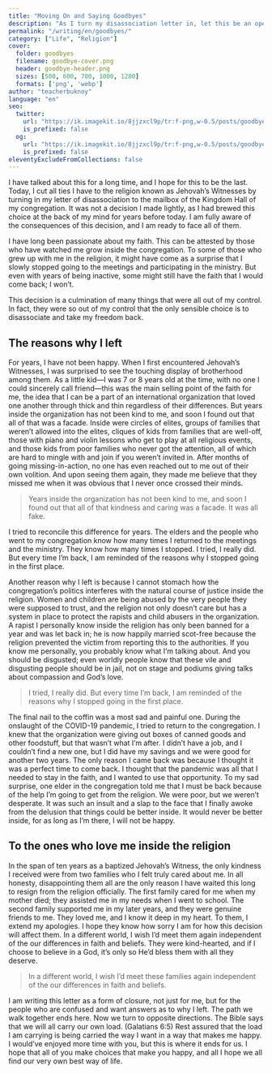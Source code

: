 ```yaml
---
title: "Moving On and Saying Goodbyes"
description: "As I turn my disassociation letter in, let this be an open letter to those I’m leaving inside the religion."
permalink: "/writing/en/goodbyes/"
category: ["Life", "Religion"]
cover:
  folder: goodbyes
  filename: goodbye-cover.png
  header: goodbye-header.png
  sizes: [500, 600, 700, 1000, 1280]
  formats: ['png', 'webp']
author: "teacherbuknoy"
language: "en"
seo:
  twitter:
    url: "https://ik.imagekit.io/8jjzxcl9p/tr:f-png,w-0.5/posts/goodbyes/twitter.png"
    is_prefixed: false
  og:
    url: "https://ik.imagekit.io/8jjzxcl9p/tr:f-png,w-0.5/posts/goodbyes/og.png"
    is_prefixed: false
eleventyExcludeFromCollections: false
---
```


I have talked about this for a long time, and I hope for this to be the last. Today, I cut all ties I have to the religion known as Jehovah’s Witnesses by turning in my letter of disassociation to the mailbox of the Kingdom Hall of my congregation. It was not a decision I made lightly, as I had brewed this choice at the back of my mind for years before today. I am fully aware of the consequences of this decision, and I am ready to face all of them.

I have long been passionate about my faith. This can be attested by those who have watched me grow inside the congregation. To some of those who grew up with me in the religion, it might have come as a surprise that I slowly stopped going to the meetings and participating in the ministry. But even with years of being inactive, some might still have the faith that I would come back; I won’t.


This decision is a culmination of many things that were all out of my control. In fact, they were so out of my control that the only sensible choice is to disassociate and take my freedom back.
## The reasons why I left

<div>

For years, I have not been happy. When I first encountered Jehovah’s Witnesses, I was surprised to see the touching display of brotherhood among them. As a little kid—I was 7 or 8 years old at the time, with no one I could sincerely call friend—this was the main selling point of the faith for me, the idea that I can be a part of an international organization that loved one another through thick and thin regardless of their differences. But years inside the organization has not been kind to me, and soon I found out that all of that was a facade. Inside were circles of elites, groups of families that weren’t allowed into the elites, cliques of kids from families that are well-off, those with piano and violin lessons who get to play at all religious events, and those kids from poor families who never got the attention, all of which are hard to mingle with and join if you weren’t invited in. After months of going missing-in-action, no one has even reached out to me out of their own volition. And upon seeing them again, they made me believe that they missed me when it was obvious that I never once crossed their minds.

<blockquote class="left quotation">
    <p>Years inside the organization has not been kind to me, and soon I found out that all of that kindness and caring was a facade. It was all fake.</p>
</blockquote>

I tried to reconcile this difference for years. The elders and the people who went to my congregation know how many times I returned to the meetings and the ministry. They know how many times I stopped. I tried, I really did. But every time I’m back, I am reminded of the reasons why I stopped going in the first place.
</div>

<div>

Another reason why I left is because I cannot stomach how the congregation’s politics interferes with the natural course of justice inside the religion. Women and children are being abused by the very people they were supposed to trust, and the religion not only doesn’t care but has a system in place to protect the rapists and child abusers in the organization. A rapist I personally know inside the religion has only been banned for a year and was let back in; he is now happily married scot-free because the religion prevented the victim from reporting this to the authorities. If you know me personally, you probably know what I’m talking about. And you should be disgusted; even worldly people know that these vile and disgusting people should be in jail, not on stage and podiums giving talks about compassion and God’s love.

<blockquote class="right quotation">
  <p>I tried, I really did. But every time I’m back, I am reminded of the reasons why I stopped going in the first place.</p>
</blockquote>

The final nail to the coffin was a most sad and painful one. During the onslaught of the COVID-19 pandemic, I tried to return to the congregation. I knew that the organization were giving out boxes of canned goods and other foodstuff, but that wasn’t what I’m after. I didn’t have a job, and I couldn’t find a new one, but I did have my savings and we were good for another two years. The only reason I came back was because I thought it was a perfect time to come back. I thought that the pandemic was all that I needed to stay in the faith, and I wanted to use that opportunity. To my sad surprise, one elder in the congregation told me that I must be back because of the help I’m going to get from the religion. We were poor, but we weren’t desperate. It was such an insult and a slap to the face that I finally awoke from the delusion that things could be better inside. It would never be better inside, for as long as I’m there, I will not be happy.

</div>

## To the ones who love me inside the religion

<div>

In the span of ten years as a baptized Jehovah’s Witness, the only kindness I received were from two families who I felt truly cared about me. In all honesty, disappointing them all are the only reason I have waited this long to resign from the religion officially. The first family cared for me when my mother died; they assisted me in my needs when I went to school. The second family supported me in my later years, and they were genuine friends to me. They loved me, and I know it deep in my heart. To them, I extend my apologies. I hope they know how sorry I am for how this decision will affect them. In a different world, I wish I’d meet them again independent of the our differences in faith and beliefs. They were kind-hearted, and if I choose to believe in a God, it’s only so He’d bless them with all they deserve.

<blockquote class="right quotation">
    <p>In a different world, I wish I’d meet these families again independent of the our differences in faith and beliefs.</p>
</blockquote>

I am writing this letter as a form of closure, not just for me, but for the people who are confused and want answers as to why I left. The path we walk together ends here. Now we turn to opposite directions. The Bible says that we will all carry our own load. (Galatians 6:5) Rest assured that the load I am carrying is being carried the way I want in a way that makes me happy. I would’ve enjoyed more time with you, but this is where it ends for us. I hope that all of you make choices that make you happy, and all I hope we all find our very own best way of life.
</div>